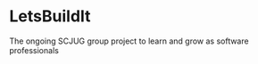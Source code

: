LetsBuildIt
===========

The ongoing SCJUG group project to learn and grow as software professionals
